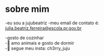# sobre mim
 -eu sou a jujubeatriz 
 -meu email de contato é: julia.beatriz.ferreira@escola.pr.gov.br
 
 -gosto de cozinhar             
 -🌱 amo animais e gosto de dormir   
 -💞️ segue meu insta: ch3rry_juju
